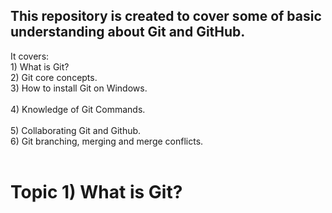 ## This repository is created to cover some of basic understanding about Git and GitHub.<br /> ##
It covers:<br /> 
         1) What is Git?<br />
         2) Git core concepts.<br /> 
         3) How to install Git on Windows.<br />  
         4) Knowledge of Git Commands.<br />  
         5) Collaborating Git and Github.<br /> 
         6) Git branching, merging and merge conflicts.<br /><br /> 
# Topic 1) What is Git?<br />
